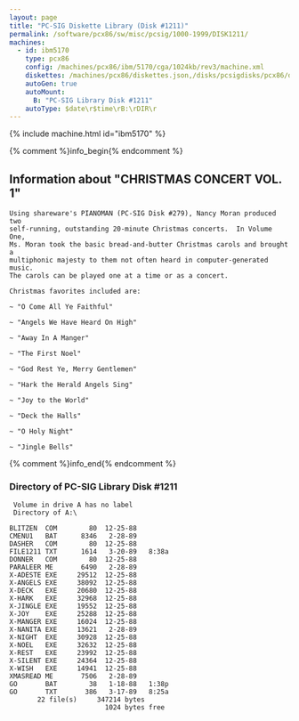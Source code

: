 ```yaml
---
layout: page
title: "PC-SIG Diskette Library (Disk #1211)"
permalink: /software/pcx86/sw/misc/pcsig/1000-1999/DISK1211/
machines:
  - id: ibm5170
    type: pcx86
    config: /machines/pcx86/ibm/5170/cga/1024kb/rev3/machine.xml
    diskettes: /machines/pcx86/diskettes.json,/disks/pcsigdisks/pcx86/diskettes.json
    autoGen: true
    autoMount:
      B: "PC-SIG Library Disk #1211"
    autoType: $date\r$time\rB:\rDIR\r
---
```


{% include machine.html id="ibm5170" %}

{% comment %}info_begin{% endcomment %}

## Information about "CHRISTMAS CONCERT VOL. 1"

    Using shareware's PIANOMAN (PC-SIG Disk #279), Nancy Moran produced two
    self-running, outstanding 20-minute Christmas concerts.  In Volume One,
    Ms. Moran took the basic bread-and-butter Christmas carols and brought a
    multiphonic majesty to them not often heard in computer-generated
    music.
    The carols can be played one at a time or as a concert.
    
    Christmas favorites included are:
    
    ~ "O Come All Ye Faithful"
    
    ~ "Angels We Have Heard On High"
    
    ~ "Away In A Manger"
    
    ~ "The First Noel"
    
    ~ "God Rest Ye, Merry Gentlemen"
    
    ~ "Hark the Herald Angels Sing"
    
    ~ "Joy to the World"
    
    ~ "Deck the Halls"
    
    ~ "O Holy Night"
    
    ~ "Jingle Bells"
{% comment %}info_end{% endcomment %}


### Directory of PC-SIG Library Disk #1211

     Volume in drive A has no label
     Directory of A:\

    BLITZEN  COM        80  12-25-88
    CMENU1   BAT      8346   2-28-89
    DASHER   COM        80  12-25-88
    FILE1211 TXT      1614   3-20-89   8:38a
    DONNER   COM        80  12-25-88
    PARALEER ME       6490   2-28-89
    X-ADESTE EXE     29512  12-25-88
    X-ANGELS EXE     38092  12-25-88
    X-DECK   EXE     20680  12-25-88
    X-HARK   EXE     32968  12-25-88
    X-JINGLE EXE     19552  12-25-88
    X-JOY    EXE     25288  12-25-88
    X-MANGER EXE     16024  12-25-88
    X-NANITA EXE     13621   2-28-89
    X-NIGHT  EXE     30928  12-25-88
    X-NOEL   EXE     32632  12-25-88
    X-REST   EXE     23992  12-25-88
    X-SILENT EXE     24364  12-25-88
    X-WISH   EXE     14941  12-25-88
    XMASREAD ME       7506   2-28-89
    GO       BAT        38   1-18-88   1:38p
    GO       TXT       386   3-17-89   8:25a
           22 file(s)     347214 bytes
                            1024 bytes free

